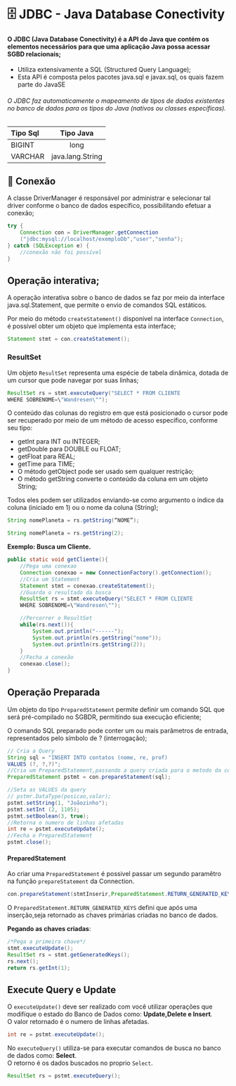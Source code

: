 # 🗄️ JDBC - Java Database Conectivity

#### O JDBC (Java Database Conectivity) é a API do Java que contém os elementos necessários para que uma aplicação Java possa acessar SGBD relacionais;

- Utiliza extensivamente a SQL (Structured Query Language);
- Esta API é composta pelos pacotes java.sql e javax.sql,
  os quais fazem parte do JavaSE

###### O JDBC faz automaticamente o mapeamento de tipos de dados existentes no banco de dados para os tipos do Java (nativos ou classes específicas).

| Tipo Sql |    Tipo Java     |
| :------- | :--------------: |
| BIGINT   |       long       |
| VARCHAR  | java.lang.String |

## 🔁 Conexão

A classe DriverManager é responsável por administrar e selecionar tal
driver conforme o banco de dados específico, possibilitando efetuar a
conexão;

```java
try {
    Connection con = DriverManager.getConnection
    ("jdbc:mysql://localhost/exemploDb","user","senha");
} catch (SQLException e) {
    //conexão não foi possível
}
```

## Operação interativa;

A operação interativa sobre o banco de dados
se faz por meio da interface
java.sql.Statement, que permite o envio de
comandos SQL estáticos.

Por meio do método `createStatement()`
disponível na interface `Connection`, é possível
obter um objeto que implementa esta
interface;

```java
Statement stmt = con.createStatement();
```

### ResultSet

Um objeto `ResultSet` representa uma espécie de tabela
dinâmica, dotada de um cursor que pode navegar por
suas linhas;

```java
ResultSet rs = stmt.executeQuery("SELECT * FROM CLIENTE
WHERE SOBRENOME=\"Wandresen\"");
```

O conteúdo das colunas do registro em que está
posicionado o cursor pode ser recuperado por meio de
um método de acesso específico, conforme seu tipo:

- getInt para INT ou INTEGER;
- getDouble para DOUBLE ou FLOAT;
- getFloat para REAL;
- getTime para TIME;
- O método getObject pode ser usado sem qualquer restrição;
- O método getString converte o conteúdo da coluna em um
  objeto String;

Todos eles podem ser utilizados enviando-se como
argumento o índice da coluna (iniciado em 1) ou o
nome da coluna (String);

```java
String nomePlaneta = rs.getString(“NOME”);
```

```java
String nomePlaneta = rs.getString(2);
```

**Exemplo: Busca um Cliente.**

```java
public static void getCliente(){
    //Pega uma conexao
    Connection conexao = new ConnectionFactory().getConnection();
    //Cria um Statement
    Statement stmt = conexao.createStatement();
    //Guarda o resultado da busca
    ResultSet rs = stmt.executeQuery("SELECT * FROM CLIENTE
    WHERE SOBRENOME=\"Wandresen\"");

    //Percorrer o ResultSet
    while(rs.next()){
        System.out.println("------");
        System.out.println(rs.getString("nome"));
        System.out.println(rs.getString(2));
    }
    //Fecha a conexão
    conexao.close();
}
```

## Operação Preparada

Um objeto do tipo `PreparedStatement` permite
definir um comando SQL que será pré-compilado no
SGBDR, permitindo sua execução eficiente;

O comando SQL preparado pode conter um ou mais
parâmetros de entrada, representados pelo símbolo
de ? (interrogação);

```java
// Cria a Query
String sql = "INSERT INTO contatos (nome, re, prof)
VALUES (?, ?,?)";
//Cria um PreparedStatement,passando a query criada para o metodo da conexao
PreparedStatement pstmt = con.prepareStatement(sql);

//Seta as VALUES da query
// pstmr.DataType(posicao,valor);
pstmt.setString(1, "Joãozinho");
pstmt.setInt (2, 1105);
pstmt.setBoolean(3, true);
//Retorna o numero de linhas afetadas
int re = pstmt.executeUpdate();
//Fecha o PreparedStatement
pstmt.close();
```

#### PreparedStatement

Ao criar uma `PreparedStatement` é possivel passar um segundo paramêtro na função `prepareStatement` da Connection.

```java
con.prepareStatement(stmtInserir,PreparedStatement.RETURN_GENERATED_KEYS);
```

O `PreparedStatement.RETURN_GENERATED_KEYS` defini que após uma inserção,seja retornado as chaves primárias criadas no banco de dados.

**Pegando as chaves criadas**:

```java
/*Pega a primeira chave*/
stmt.executeUpdate();
ResultSet rs = stmt.getGeneratedKeys();
rs.next();
return rs.getInt(1);
```

## Execute Query e Update

O `executeUpdate()` deve ser realizado com você utilizar operações que modifique o estado do Banco de Dados como: **Update,Delete e Insert**.  
O valor retornado é o numero de linhas afetadas.

```java
int re = pstmt.executeUpdate();
```

No `executeQuery()` utiliza-se para executar comandos de busca no banco de dados como: **Select**.  
O retorno é os dados buscados no proprio `Select`.

```java
ResultSet rs = pstmt.executeQuery();
```
